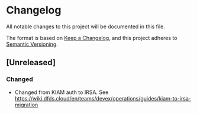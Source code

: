 # Changelog
All notable changes to this project will be documented in this file.

The format is based on [Keep a Changelog](https://keepachangelog.com/en/1.0.0/),
and this project adheres to [Semantic Versioning](https://semver.org/spec/v2.0.0.html).

## [Unreleased]
### Changed
- Changed from KIAM auth to IRSA. See https://wiki.dfds.cloud/en/teams/devex/operations/guides/kiam-to-irsa-migration